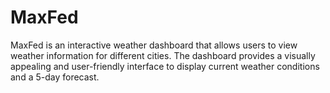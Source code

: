 # MaxFed
MaxFed is an interactive weather dashboard that allows users to view weather information for different cities. The dashboard provides a visually appealing and user-friendly interface to display current weather conditions and a 5-day forecast.
